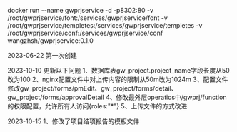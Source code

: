 docker run --name gwprjservice -d -p8302:80 -v /root/gwprjservice/font:/services/gwprjservice/font -v /root/gwprjservice/templetes:/services/gwprjservice/templetes -v /root/gwprjservice/conf:/services/gwprjservice/conf  wangzhsh/gwprjservice:0.1.0


2023-06-22 第一次创建

2023-10-10 更新以下问题
1、数据库表gw_project.project_name字段长度从50改为100
2、nginx配置文件中对上传内容的限制从50m改为1024m
3、配置文件修改gw_project/forms/pmEdit、gw_project/forms/detail、  gw_project/forms/approvalDetail 
4、修改最外层operatios中/gwprj/function的权限配置，允许所有人访问{roles:"*"}
5、上传文件的方式改进

2023-10-15
1、修改了项目结项报告的模板文件